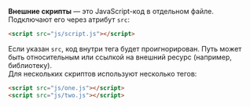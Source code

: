 **Внешние скрипты** — это JavaScript-код в отдельном файле. Подключают его через атрибут `src`:

```html
<script src="js/script.js"></script>
```

Если указан `src`, код внутри тега будет проигнорирован. Путь может быть относительным или ссылкой на внешний ресурс (например, библиотеку).  
Для нескольких скриптов используют несколько тегов:

```html
<script src="js/one.js"></script>
<script src="js/two.js"></script>
```

